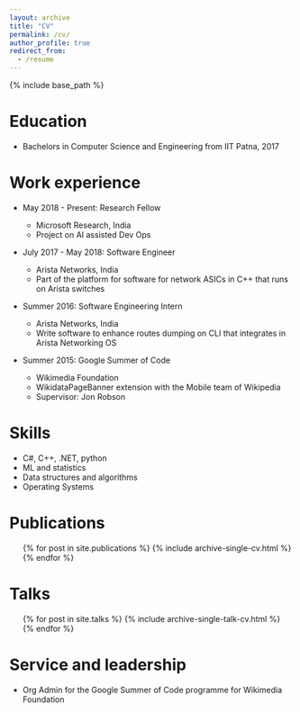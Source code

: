 ```yaml
---
layout: archive
title: "CV"
permalink: /cv/
author_profile: true
redirect_from:
  - /resume
---
```


{% include base_path %}

Education
======
* Bachelors in Computer Science and Engineering from IIT Patna, 2017

Work experience
======
* May 2018 - Present: Research Fellow
  * Microsoft Research, India
  * Project on AI assisted Dev Ops
  
* July 2017 - May 2018: Software Engineer
  * Arista Networks, India
  * Part of the platform for software for network ASICs in C++ that runs on Arista switches

* Summer 2016: Software Engineering Intern
  * Arista Networks, India
  * Write software to enhance routes dumping on CLI that integrates in Arista Networking OS

* Summer 2015: Google Summer of Code
  * Wikimedia Foundation
  * WikidataPageBanner extension with the Mobile team of Wikipedia
  * Supervisor: Jon Robson

Skills
======
* C#, C++, .NET, python
* ML and statistics
* Data structures and algorithms
* Operating Systems

Publications
======
  <ul>{% for post in site.publications %}
    {% include archive-single-cv.html %}
  {% endfor %}</ul>
  
Talks
======
 <ul>{% for post in site.talks %}
    {% include archive-single-talk-cv.html %}
  {% endfor %}</ul>
  
Service and leadership
======
* Org Admin for the Google Summer of Code programme for Wikimedia Foundation
